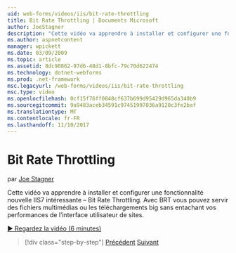 ```yaml
---
uid: web-forms/videos/iis/bit-rate-throttling
title: Bit Rate Throttling | Documents Microsoft
author: JoeStagner
description: "Cette vidéo va apprendre à installer et configurer une fonctionnalité nouvelle IIS7 intéressante – Bit Rate Throttling. Avec BRT vous servir des fichiers multimédias ou les téléchargements big withou..."
ms.author: aspnetcontent
manager: wpickett
ms.date: 03/09/2009
ms.topic: article
ms.assetid: 8dc90862-97d6-48d1-8bfc-79c70d622474
ms.technology: dotnet-webforms
ms.prod: .net-framework
msc.legacyurl: /web-forms/videos/iis/bit-rate-throttling
msc.type: video
ms.openlocfilehash: 0cf15f76ff0848cf637b699d95429d965da340b9
ms.sourcegitcommit: 9a9483aceb34591c97451997036a9120c3fe2baf
ms.translationtype: MT
ms.contentlocale: fr-FR
ms.lasthandoff: 11/10/2017
---
```

<a name="bit-rate-throttling"></a>Bit Rate Throttling
====================
par [Joe Stagner](https://github.com/JoeStagner)

Cette vidéo va apprendre à installer et configurer une fonctionnalité nouvelle IIS7 intéressante – Bit Rate Throttling. Avec BRT vous pouvez servir des fichiers multimédias ou les téléchargements big sans entachant vos performances de l’interface utilisateur de sites.

[&#9654; Regardez la vidéo (6 minutes)](https://channel9.msdn.com/Blogs/ASP-NET-Site-Videos/bit-rate-throttling)

>[!div class="step-by-step"]
[Précédent](installing-ftp7.md)
[Suivant](iis7-playlists.md)
